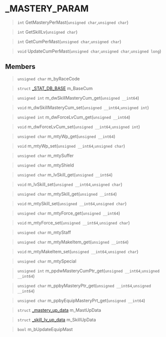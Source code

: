 # _MASTERY_PARAM
 
> `int` GetMasteryPerMast(`unsigned char`,`unsigned char`)
 
> `int` GetSkillLv(`unsigned char`)
 
> `int` GetCumPerMast(`unsigned char`,`unsigned char`)
 
> `void` UpdateCumPerMast(`unsigned char`,`unsigned char`,`unsigned long`)
 
## Members
 
> `unsigned char` m_byRaceCode
 
> `struct` [_STAT_DB_BASE](lua/classes/_STAT_DB_BASE.md) m_BaseCum
 
> `unsigned int` m_dwSkillMasteryCum_get(`unsigned __int64`)
 
> `void` m_dwSkillMasteryCum_set(`unsigned __int64`,`unsigned int`)
 
> `unsigned int` m_dwForceLvCum_get(`unsigned __int64`)
 
> `void` m_dwForceLvCum_set(`unsigned __int64`,`unsigned int`)
 
> `unsigned char` m_mtyWp_get(`unsigned __int64`)
 
> `void` m_mtyWp_set(`unsigned __int64`,`unsigned char`)
 
> `unsigned char` m_mtySuffer
 
> `unsigned char` m_mtyShield
 
> `unsigned char` m_lvSkill_get(`unsigned __int64`)
 
> `void` m_lvSkill_set(`unsigned __int64`,`unsigned char`)
 
> `unsigned char` m_mtySkill_get(`unsigned __int64`)
 
> `void` m_mtySkill_set(`unsigned __int64`,`unsigned char`)
 
> `unsigned char` m_mtyForce_get(`unsigned __int64`)
 
> `void` m_mtyForce_set(`unsigned __int64`,`unsigned char`)
 
> `unsigned char` m_mtyStaff
 
> `unsigned char` m_mtyMakeItem_get(`unsigned __int64`)
 
> `void` m_mtyMakeItem_set(`unsigned __int64`,`unsigned char`)
 
> `unsigned char` m_mtySpecial
 
> `unsigned int` m_ppdwMasteryCumPtr_get(`unsigned __int64`,`unsigned __int64`)
 
> `unsigned char` m_ppbyMasteryPtr_get(`unsigned __int64`,`unsigned __int64`)
 
> `unsigned char` m_ppbyEquipMasteryPrt_get(`unsigned __int64`)
 
> `struct` [_mastery_up_data](lua/classes/_mastery_up_data.md) m_MastUpData
 
> `struct` [_skill_lv_up_data](lua/classes/_skill_lv_up_data.md) m_SkillUpData
 
> `bool` m_bUpdateEquipMast
 
